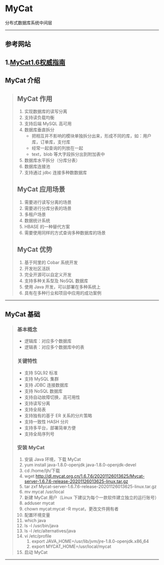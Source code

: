 # MyCat
分布式数据库系统中间层

---
## 参考网站
1.[MyCat1.6权威指南](https://github.com/MyCATApache/Mycat-Server)
---
## MyCat 介绍
>## MyCat 作用
>1. 实现数据库的读写分离
>2. 支持读负载均衡
>3. 支持后端 MySQL 高可用
>4. 数据库垂直拆分
>    - 把相互并不影响的模块单独拆分出来，形成不同的库，如：用户库，订单库，支付库
>    - 经常一起查询的列放在一起
>    - text，blob 等大字段拆分出到附加表中
>5. 数据库水平拆分（分库分表）
>6. 数据库连接池
>7. 支持通过 jdbc 连接多种数数据库
>## MyCat 应用场景
>1. 需要进行读写分离的场景
>2. 需要进行分库分表的场景
>3. 多租户场景
>4. 数据统计系统
>5. HBASE 的一种替代方案
>6. 需要使用同样的方式查询多种数据库的场景
>## MyCat 优势
>1. 基于阿里的 Cobar 系统开发
>2. 开发社区活跃
>3. 完全开源可以自定义开发
>4. 支持多种关系型及 NoSQL 数据库
>5. 使用 Java 开发，可以部署在多种系统上
>6. 具有在多种行业和项目中应用的成功案例
---
## MyCat 基础
>### 基本概念
>- 逻辑库：对应多个数据库
>- 逻辑表：对应多个数据库中的表
>### 关键特性
>- 支持 SQL92 标准
>- 支持 MySQL 集群
>- 支持 JDBC 连接数据库
>- 支持 NoSQL 数据库
>- 支持自动故障切换，高可用性
>- 支持读写分离
>- 支持全局表
>- 支持独有的基于 ER 关系的分片策略
>- 支持一致性 HASH 分片
>- 支持多平台，部署简单方便
>- 支持全局序列号
>### 安装 MyCat
>1. 安装 Java 环境，下载 MyCat
>   1. yum install java-1.8.0-openjdk java-1.8.0-openjdk-devel
>   2. cd /home/ljh/下载
>   2. wget http://dl.mycat.org.cn/1.6.7.6/20201126013625/Mycat-server-1.6.7.6-release-20201126013625-linux.tar.gz
>   3. tar zxf Mycat-server-1.6.7.6-release-20201126013625-linux.tar.gz
>   4. mv mycat /usr/local
>2. 新建 MyCat 用户（Linux 下建议为每个一款软件建立独立的运行账号）
>   1. adduser mycat
>   2. chown mycat:mycat -R mycat，更改文件拥有者
>3. 配置环境变量
>   1. which java
>   2. ls -l /usr/bin/java
>   3. ls -l /etc/alternatives/java
>   4. vi /etc/profile
>       1. export JAVA_HOME=/usr/lib/jvm/jre-1.8.0-openjdk.x86_64
>       2. export MYCAT_HOME=/usr/local/mycat
>4. 启动 MyCat
---